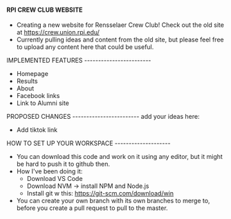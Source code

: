 #### RPI CREW CLUB WEBSITE ####
- Creating a new website for Rensselaer Crew Club! Check out the old site at https://crew.union.rpi.edu/
- Currently pulling ideas and content from the old site, but please feel free to upload any content here that could be useful. 

IMPLEMENTED FEATURES ------------------------
- Homepage
- Results
- About
- Facebook links
- Link to Alumni site


PROPOSED CHANGES ------------------------ add your ideas here:
- Add tiktok link


HOW TO SET UP YOUR WORKSPACE --------------------
- You can download this code and work on it using any editor, but it might be hard to push it to github then.
- How I've been doing it:
    - Download VS Code
    - Download NVM -> install NPM and Node.js
    - Install git w this: https://git-scm.com/download/win
- You can create your own branch with its own branches to merge to, before you create a pull request to pull to the master. 
  

